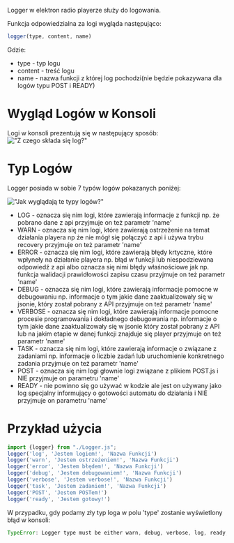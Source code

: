 Logger w elektron radio playerze służy do logowania.

Funkcja odpowiedzialna za logi wygląda następująco:

```javascript
logger(type, content, name)
```

Gdzie:

- type - typ logu
- content - treść logu
- name - nazwa funkcji z której log pochodzi(nie będzie pokazywana dla logów typu POST i READY)

# Wygląd Logów w Konsoli

Logi w konsoli prezentują się w następujący sposób:
!["Z czego składa się log?"](https://i.imgur.com/mfQadDt.png)

# Typ Logów

Logger posiada w sobie 7 typów logów pokazanych poniżej:

!["Jak wyglądają te typy logów?"](https://i.imgur.com/3djcsFW.png)

- LOG - oznacza się nim logi, które zawierają informacje z funkcji np. że pobrano dane z api przyjmuje on też parametr 'name'
- WARN - oznacza się nim logi, które zawierają ostrzeżenie na temat działania playera np że nie mógł się połączyć z api i używa trybu recovery przyjmuje on też parametr 'name'
- ERROR - oznacza się nim logi, które zawierają błędy krtyczne, które wpłyneły na działanie playera np. błąd w funkcji lub niespodziewana odpowiedź z api albo oznacza się nimi błędy właśnościowe jak np. funkcja walidacji prawidłowości zapisu czasu przyjmuje on też parametr 'name'
- DEBUG - oznacza się nim logi, które zawierają informacje pomocne w debugowaniu np. informacje o tym jakie dane zaaktualizowały się w jsonie, który został pobrany z API przyjmuje on też parametr 'name'
- VERBOSE - oznacza się nim logi, które zawierają informacje pomocne procesie programowania i dokładnego debugowania np. informacje o tym jakie dane zaaktualizowały się w jsonie który został pobrany z API lub na jakim etapie w danej funkcji znajduje się player przyjmuje on też parametr 'name'
- TASK - oznacza się nim logi, które zawierają informacje o związane z zadaniami np. informacje o liczbie zadań lub uruchomienie konkretnego zadania przyjmuje on też parametr 'name'
- POST - oznacza się nim logi głownie logi związane z plikiem POST.js i NIE przyjmuje on parametru 'name'
- READY - nie powinno się go używać w kodzie ale jest on używany jako log specjalny informujący o gotowości automatu do działania i NIE przyjmuje on parametru 'name'

# Przykład użycia

```javascript
import {logger} from "./Logger.js";
logger('log', 'Jestem logiem!', 'Nazwa Funkcji')
logger('warn', 'Jestem ostrzeżeniem!', 'Nazwa Funkcji')
logger('error', 'Jestem błędem!', 'Nazwa Funkcji')
logger('debug', 'Jestem debugowaniem!', 'Nazwa Funkcji')
logger('verbose', 'Jestem verbose!', 'Nazwa Funkcji')
logger('task', 'Jestem zadaniem!', 'Nazwa Funkcji')
logger('POST', 'Jestem POSTem!')
logger('ready', 'Jestem gotowy!')
```

W przypadku, gdy podamy zły typ loga w polu 'type' zostanie wyświetlony błąd w konsoli:

```javascript
TypeError: Logger type must be either warn, debug, verbose, log, ready, POST, task or error.
```

